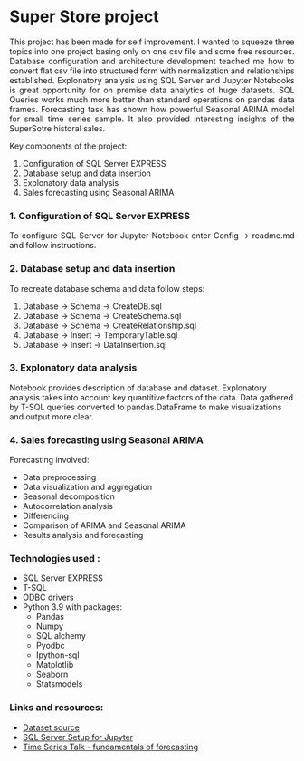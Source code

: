 # Super Store project 

<p align='justify'>This project has been made for self improvement. I wanted to squeeze three topics into one project basing only on one csv file and some free resources. Database configuration and architecture development teached me how to convert flat csv file into structured form with normalization and relationships established. Explonatory analysis using SQL Server and Jupyter Notebooks is great opportunity for on premise data analytics of huge datasets. SQL Queries works much more better than standard operations on pandas data frames. Forecasting task has shown how powerful Seasonal ARIMA model for small time series sample. It also provided interesting insights of the SuperSotre historal sales.</p>

Key components of the project:
1. Configuration of SQL Server EXPRESS
2. Database setup and data insertion 
3. Explonatory data analysis
4. Sales forecasting using Seasonal ARIMA 



### 1. Configuration of SQL Server EXPRESS
<p align='justify'>To configure SQL Server for Jupyter Notebook enter Config -> readme.md and follow instructions.</p>

### 2. Database setup and data insertion 
<p align='justify'> To recreate database schema and data follow steps: </p>

1. Database -> Schema -> CreateDB.sql 
2. Database -> Schema -> CreateSchema.sql
3. Database -> Schema -> CreateRelationship.sql
4. Database -> Insert -> TemporaryTable.sql
5. Database -> Insert -> DataInsertion.sql

### 3. Explonatory data analysis
<p aling='justify'>Notebook provides description of database and dataset. Explonatory analysis takes into account key quantitive factors of the data. Data gathered by T-SQL queries converted to pandas.DataFrame to make visualizations and output more clear. </p>

### 4. Sales forecasting using Seasonal ARIMA 
Forecasting involved:
* Data preprocessing 
* Data visualization and aggregation 
* Seasonal decomposition 
* Autocorrelation analysis 
* Differencing
* Comparison of ARIMA and Seasonal ARIMA 
* Results analysis and forecasting
 
### Technologies used :
* SQL Server EXPRESS 
* T-SQL 
* ODBC drivers 
* Python 3.9 with packages: 
    * Pandas
    * Numpy 
    * SQL alchemy 
    * Pyodbc
    * Ipython-sql
    * Matplotlib 
    * Seaborn 
    * Statsmodels

### Links and resources:
* [Dataset source](https://www.kaggle.com/datasets/vivek468/superstore-dataset-final)
* [SQL Server Setup for Jupyter](https://www.google.com/search?q=sql+server+jupytert+notebook&oq=sql+server+jupytert+notebook&aqs=edge..69i57j0i512j0i433i512l3j69i65j69i61j69i60j69i61.11350j0j1&sourceid=chrome&ie=UTF-8)
* [Time Series Talk - fundamentals of forecasting](https://www.youtube.com/watch?v=ZoJ2OctrFLA&list=PLvcbYUQ5t0UHOLnBzl46_Q6QKtFgfMGc3&ab_channel=ritvikmath)